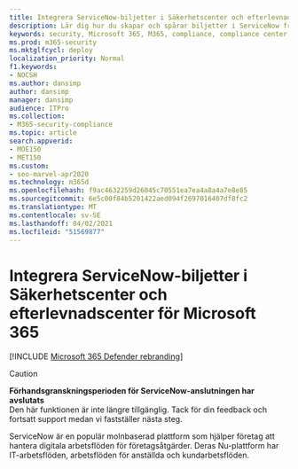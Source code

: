 ```yaml
---
title: Integrera ServiceNow-biljetter i Säkerhetscenter och efterlevnadscenter för Microsoft 365
description: Lär dig hur du skapar och spårar biljetter i ServiceNow från Säkerhets- och efterlevnadscenter för Microsoft 365.
keywords: security, Microsoft 365, M365, compliance, compliance center, security center, ServiceNow, tickets, tasks, SNOW, connection
ms.prod: m365-security
ms.mktglfcycl: deploy
localization_priority: Normal
f1.keywords:
- NOCSH
ms.author: dansimp
author: dansimp
manager: dansimp
audience: ITPro
ms.collection:
- M365-security-compliance
ms.topic: article
search.appverid:
- MOE150
- MET150
ms.custom:
- seo-marvel-apr2020
ms.technology: m365d
ms.openlocfilehash: f9ac4632259d26045c70551ea7ea4a8a4a7e8e85
ms.sourcegitcommit: 6e5c00f84b5201422aed094f2697016407df8fc2
ms.translationtype: MT
ms.contentlocale: sv-SE
ms.lasthandoff: 04/02/2021
ms.locfileid: "51569877"
---
```

# <a name="integrate-servicenow-tickets-into-the-microsoft-365-security-center-and-compliance-center"></a>Integrera ServiceNow-biljetter i Säkerhetscenter och efterlevnadscenter för Microsoft 365

[!INCLUDE [Microsoft 365 Defender rebranding](../includes/microsoft-defender.md)]

>[!CAUTION]
>**Förhandsgranskningsperioden för ServiceNow-anslutningen har avslutats**<br>
>Den här funktionen är inte längre tillgänglig. Tack för din feedback och fortsatt support medan vi fastställer nästa steg.

ServiceNow är en populär molnbaserad plattform som hjälper företag att hantera digitala arbetsflöden för företagsåtgärder. Deras Nu-plattform har IT-arbetsflöden, arbetsflöden för anställda och kundarbetsflöden.
